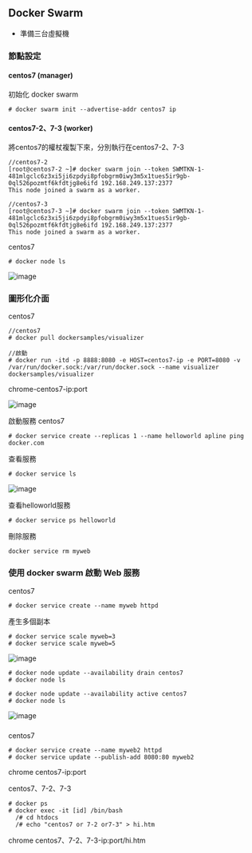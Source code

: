 ## Docker Swarm
* 準備三台虛擬機

### 節點設定
#### centos7 (manager)
初始化 docker swarm
```
# docker swarm init --advertise-addr centos7 ip
```
#### centos7-2、7-3 (worker)
將centos7的權杖複製下來，分別執行在centos7-2、7-3 
```
//centos7-2
[root@centos7-2 ~]# docker swarm join --token SWMTKN-1-481mlgclc6z3xi5ji6zpdyi8pfobgrm0iwy3m5x1tues5ir9gb-0ql526pozmtf6kfdtjg8e6ifd 192.168.249.137:2377
This node joined a swarm as a worker.

//centos7-3
[root@centos7-3 ~]# docker swarm join --token SWMTKN-1-481mlgclc6z3xi5ji6zpdyi8pfobgrm0iwy3m5x1tues5ir9gb-0ql526pozmtf6kfdtjg8e6ifd 192.168.249.137:2377
This node joined a swarm as a worker.
```

centos7
```
# docker node ls
```

![image]()

### 圖形化介面
centos7
```
//centos7
# docker pull dockersamples/visualizer

//啟動
# docker run -itd -p 8888:8080 -e HOST=centos7-ip -e PORT=8080 -v /var/run/docker.sock:/var/run/docker.sock --name visualizer dockersamples/visualizer
```
chrome-centos7-ip:port

![image]()

啟動服務
centos7
```
# docker service create --replicas 1 --name helloworld apline ping docker.com
```

查看服務
```
# docker service ls
```

![image]()

查看helloworld服務
```
# docker service ps helloworld
```
刪除服務
```
docker service rm myweb
```

### 使用 docker swarm 啟動 Web 服務
centos7
```
# docker service create --name myweb httpd
```


產生多個副本
```
# docker service scale myweb=3
# docker service scale myweb=5
```

![image]()


```
# docker node update --availability drain centos7
# docker node ls

# docker node update --availability active centos7
# docker node ls

```

![image]()

###
centos7
```
# docker service create --name myweb2 httpd
# docker service update --publish-add 8080:80 myweb2
```
chrome centos7-ip:port

centos7、7-2、7-3
```
# docker ps 
# docker exec -it [id] /bin/bash
  /# cd htdocs
  /# echo "centos7 or 7-2 or7-3" > hi.htm
```
chrome centos7、7-2、7-3-ip:port/hi.htm











